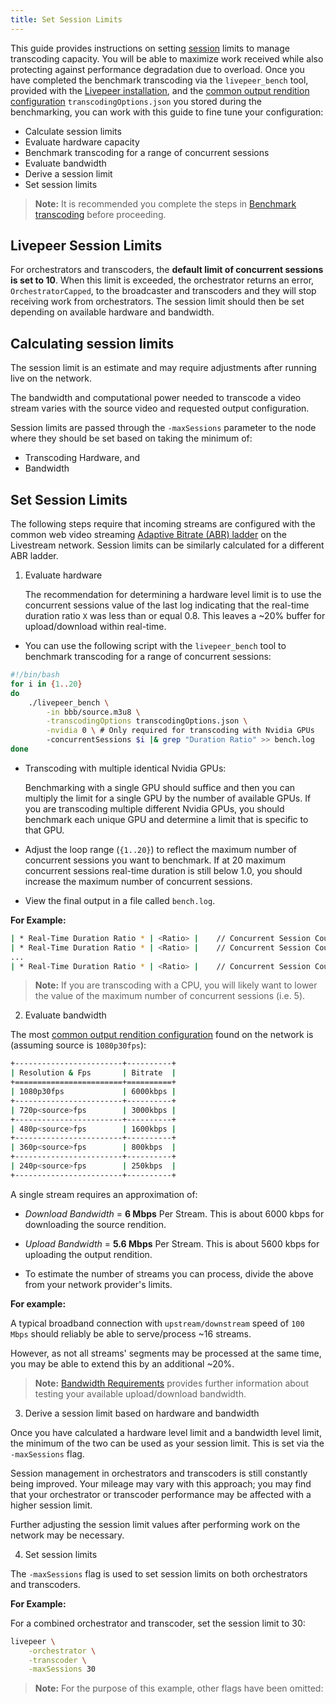 ```yaml
---
title: Set Session Limits
---
```


This guide provides instructions on setting [session](/video-miners/terminology#session) limits to manage transcoding capacity. You will be able to maximize work received while also protecting against performance degradation due to overload. Once you have completed the benchmark transcoding via the `livepeer_bench` tool, provided with the [Livepeer installation](/installation/install-livepeer/), and the [common output rendition configuration](https://github.com/livepeer/go-livepeer/blob/master/cmd/livepeer_bench/transcodingOptions.json) `transcodingOptions.json` you stored during the benchmarking, you can work with this guide to fine tune your configuration:

- Calculate session limits
- Evaluate hardware capacity
- Benchmark transcoding for a range of concurrent sessions 
- Evaluate bandwidth
- Derive a session limit
- Set session limits

> **Note:** It is recommended you complete the steps in [Benchmark transcoding](/video-miners/guides/benchmarking) before proceeding.

## Livepeer Session Limits

For orchestrators and transcoders, the **default limit of concurrent sessions is set to 10**. When this limit is exceeded, the orchestrator returns an error, `OrchestratorCapped`, to the broadcaster and transcoders and they will stop receiving work from orchestrators. The session limit should then be set depending on available hardware and bandwidth.

## Calculating session limits

The session limit is an estimate and may require adjustments after running live on the network.

The bandwidth and computational power needed to transcode a video stream varies with the source video and requested output configuration. 

Session limits are passed through the `-maxSessions` parameter to the node where they should be set based on taking the minimum of:

- Transcoding Hardware, and 
- Bandwidth  

## Set Session Limits

The following steps require that incoming streams are configured with the common web video streaming [Adaptive Bitrate (ABR) ladder](/video-miners/terminology) on the Livestream network. Session limits can be similarly calculated for a different ABR ladder.

1. Evaluate hardware

    The recommendation for determining a hardware level limit is to use the concurrent sessions value of the last log indicating that the real-time duration ratio `X` was less than or equal 0.8. This leaves a ~20% buffer for upload/download within real-time.

- You can use the following script with the  `livepeer_bench` tool to benchmark transcoding for a range of concurrent sessions:

```bash
#!/bin/bash
for i in {1..20}
do
    ./livepeer_bench \
        -in bbb/source.m3u8 \
        -transcodingOptions transcodingOptions.json \
        -nvidia 0 \ # Only required for transcoding with Nvidia GPUs
        -concurrentSessions $i |& grep "Duration Ratio" >> bench.log
done
```

- Transcoding with multiple identical Nvidia GPUs: 

    Benchmarking with a single GPU should suffice and then you can multiply the limit for a single GPU by the number of available GPUs. If you are transcoding multiple different Nvidia GPUs, you should benchmark each unique GPU and determine a limit that is specific to that GPU.

- Adjust the loop range (`{1..20}`) to reflect the maximum number of concurrent sessions you want to benchmark. If at 20 maximum concurrent sessions real-time duration is still below 1.0, you should increase the maximum number of concurrent sessions. 

- View the final output in a file called `bench.log`.

**For Example:**

```bash
| * Real-Time Duration Ratio * | <Ratio> |    // Concurrent Session Count 1
| * Real-Time Duration Ratio * | <Ratio> |    // Concurrent Session Count 2
...
| * Real-Time Duration Ratio * | <Ratio> |    // Concurrent Session Count 20
```

>   **Note:** If you are transcoding with a CPU, you will likely want to lower the value of the maximum number of concurrent sessions (i.e. 5).

2. Evaluate bandwidth

The most [common output rendition configuration](https://github.com/livepeer/go-livepeer/blob/master/cmd/livepeer_bench/transcodingOptions.json) found on the network is (assuming source is `1080p30fps`):

```bash
+------------------------+----------+
| Resolution & Fps       | Bitrate  |
+========================+==========+
| 1080p30fps             | 6000kbps |
+------------------------+----------+
| 720p<source>fps        | 3000kbps |
+------------------------+----------+
| 480p<source>fps        | 1600kbps |
+------------------------+----------+
| 360p<source>fps        | 800kbps  |
+------------------------+----------+
| 240p<source>fps        | 250kbps  |
+------------------------+----------+
```

A single stream requires an approximation of:

- _Download Bandwidth_ = **6 Mbps** Per Stream. This is about 6000 kbps for downloading the source rendition. 

- _Upload Bandwidth_ = **5.6 Mbps** Per Stream. This is about 5600 kbps for uploading the output rendition.

- To estimate the number of streams you can process, divide the above from your network provider's limits. 


**For example:**

 A typical broadband connection with `upstream/downstream` speed of `100 Mbps` should reliably be able to serve/process ~16 streams. 

 However, as not all streams' segments may be processed at the same time, you may be able to extend this by an additional ~20%. 

> **Note:** [Bandwidth Requirements](/video-miners/reference/bandwidth) provides further information about testing your available upload/download bandwidth.

3. Derive a session limit based on hardware and bandwidth

Once you have calculated a hardware level limit and a bandwidth level limit, the minimum of the two can be used as your session limit. This is set via the `-maxSessions` flag.

Session management in orchestrators and transcoders is still constantly being improved. Your mileage may vary with this approach; you may find that your orchestrator or transcoder performance may be affected with a higher session limit. 

Further adjusting the session limit values after performing work on the network may be necessary.

4. Set session limits

The `-maxSessions` flag is used to set session limits on both orchestrators and transcoders.

**For Example:** 

For a combined orchestrator and transcoder, set the session limit to 30:

```bash
livepeer \
    -orchestrator \
    -transcoder \
    -maxSessions 30
```

> **Note:** For the purpose of this example, other flags have been omitted: